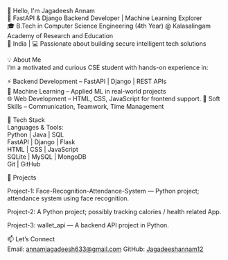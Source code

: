 👋 Hello, I'm Jagadeesh Annam  
🚀 FastAPI & Django Backend Developer | Machine Learning Explorer  
🎓 B.Tech in Computer Science Engineering (4th Year) @ Kalasalingam Academy of Research and Education  
📍 India | 💻 Passionate about building secure intelligent tech solutions  


💡 About Me  
I’m a motivated and curious CSE student with hands-on experience in:

⚡ Backend Development – FastAPI | Django | REST APIs  
🤖 Machine Learning – Applied ML in real-world projects  
🌐 Web Development – HTML, CSS, JavaScript for frontend support.
💬 Soft Skills – Communication, Teamwork, Time Management  


🔧 Tech Stack  
Languages & Tools:  
Python | Java | SQL  
FastAPI | Django | Flask  
HTML | CSS | JavaScript  
SQLite | MySQL | MongoDB  
Git | GitHub  


📂 Projects  
  
Project-1: 
Face-Recognition-Attendance-System — Python project; attendance system using face recognition. 

Project-2: A Python project; possibly tracking calories / health related App. 

Project-3: 
wallet_api — A backend API project in Python. 





📫 Let’s Connect  
Email: annamjagadeesh633@gmail.com
GitHub: [Jagadeeshannam12](https://github.com/Jagadeeshannam12)  


